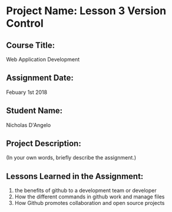 # Project Name:  Lesson 3 Version Control


## Course Title:
Web Application Development

## Assignment Date:  
Febuary 1st 2018

## Student Name:  
Nicholas D'Angelo

## Project Description:
(In your own words, briefly describe the assignment.)

## Lessons Learned in the Assignment:
1. the benefits of github to a development team or developer
2. How the different commands in github work and manage files
3. How Github promotes collaboration and open source projects

